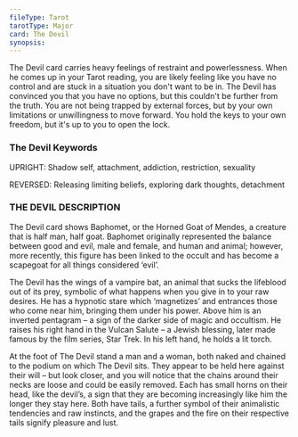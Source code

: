 ```yaml
---
fileType: Tarot
tarotType: Major
card: The Devil
synopsis: 
---
```

The Devil card carries heavy feelings of restraint and powerlessness. When he comes up in your Tarot reading, you are likely feeling like you have no control and are stuck in a situation you don't want to be in. The Devil has convinced you that you have no options, but this couldn't be further from the truth. You are not being trapped by external forces, but by your own limitations or unwillingness to move forward. You hold the keys to your own freedom, but it's up to you to open the lock.

### The Devil Keywords

UPRIGHT: Shadow self, attachment, addiction, restriction, sexuality

REVERSED: Releasing limiting beliefs, exploring dark thoughts, detachment

### THE DEVIL DESCRIPTION

The Devil card shows Baphomet, or the Horned Goat of Mendes, a creature that is half man, half goat. Baphomet originally represented the balance between good and evil, male and female, and human and animal; however, more recently, this figure has been linked to the occult and has become a scapegoat for all things considered ‘evil’.

The Devil has the wings of a vampire bat, an animal that sucks the lifeblood out of its prey, symbolic of what happens when you give in to your raw desires. He has a hypnotic stare which ‘magnetizes’ and entrances those who come near him, bringing them under his power. Above him is an inverted pentagram – a sign of the darker side of magic and occultism. He raises his right hand in the Vulcan Salute – a Jewish blessing, later made famous by the film series, Star Trek. In his left hand, he holds a lit torch.

At the foot of The Devil stand a man and a woman, both naked and chained to the podium on which The Devil sits. They appear to be held here against their will – but look closer, and you will notice that the chains around their necks are loose and could be easily removed. Each has small horns on their head, like the devil’s, a sign that they are becoming increasingly like him the longer they stay here. Both have tails, a further symbol of their animalistic tendencies and raw instincts, and the grapes and the fire on their respective tails signify pleasure and lust.